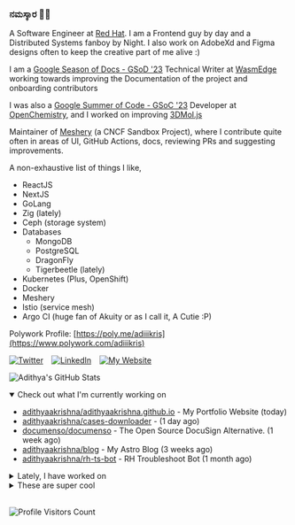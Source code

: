 ### ನಮಸ್ಕಾರ 🙏🏼
  
A Software Engineer at [Red Hat](https://www.redhat.com). I am a Frontend guy by day and a Distributed Systems fanboy by Night. I also work on AdobeXd and Figma designs often to keep the creative part of me alive :)

I am a [Google Season of Docs - GSoD '23](https://developers.google.com/season-of-docs) Technical Writer at [WasmEdge](https://github.com/WasmEdge) working towards improving the Documentation of the project and onboarding contributors

I was also a [Google Summer of Code - GSoC '23](https://summerofcode.withgoogle.com/) Developer at [OpenChemistry](https://openchemistry.org), and I worked on improving [3DMol.js](https://github.com/3dmol/3Dmol.js)

Maintainer of [Meshery](https://github.com/meshery) (a CNCF Sandbox Project), where I contribute quite often in areas of UI, GitHub Actions, docs, reviewing PRs and suggesting improvements.

A non-exhaustive list of things I like,

- ReactJS
- NextJS
- GoLang
- Zig (lately)
- Ceph (storage system)
- Databases
  - MongoDB
  - PostgreSQL
  - DragonFly
  - Tigerbeetle (lately)
- Kubernetes (Plus, OpenShift)
- Docker
- Meshery
- Istio (service mesh)
- Argo CI (huge fan of Akuity or as I call it, A Cutie :P)

Polywork Profile: [https://poly.me/adiiikris](https://www.polywork.com/adiiikris)

[![Twitter](https://img.shields.io/badge/-@adii_kris-%231DA1F2?style=for-the-badge&logo=twitter&logoColor=ffffff)](https:/twitter.adikris.in) &ensp;
[![LinkedIn](https://img.shields.io/badge/-Adithya%20Krishna-%230A67C3?style=for-the-badge&logo=linkedin&logoColor=ffffff)](https://linkedin.adikris.in/) &ensp;
[![My Website](https://img.shields.io/badge/-My%20Website-%230A67C3?style=for-the-badge)](https://adikris.in/)



![Adithya's GitHub Stats](https://github-readme-stats.vercel.app/api?username=adithyaakrishna&show_icons=true&hide_border=true&title_color=fff&icon_color=79ff97&text_color=9f9f9f&bg_color=151515)


<details open="true">
  <summary>Check out what I'm currently working on</summary>
  
  - [adithyaakrishna/adithyaakrishna.github.io](https://github.com/adithyaakrishna/adithyaakrishna.github.io) - My Portfolio Website (today)
  - [adithyaakrishna/cases-downloader](https://github.com/adithyaakrishna/cases-downloader) -  (1 day ago)
  - [documenso/documenso](https://github.com/documenso/documenso) - The Open Source DocuSign Alternative. (1 week ago)
  - [adithyaakrishna/blog](https://github.com/adithyaakrishna/blog) - My Astro Blog (3 weeks ago)
  - [adithyaakrishna/rh-ts-bot](https://github.com/adithyaakrishna/rh-ts-bot) - RH Troubleshoot Bot (1 month ago)
</details>

<details>
  <summary>Lately, I have worked on</summary>
  
  - [feat: add docs for fuzzing](https://github.com/WasmEdge/docs/pull/181) on [WasmEdge/docs](https://github.com/WasmEdge/docs) (6 days ago)
  - [chore: updated slack to discord links](https://github.com/documenso/documenso/pull/595) on [documenso/documenso](https://github.com/documenso/documenso) (1 week ago)
  - [feat: add wasmedge-ebpf and wasmedge-rusttls](https://github.com/WasmEdge/docs/pull/179) on [WasmEdge/docs](https://github.com/WasmEdge/docs) (1 week ago)
  - [feat: added contents for testing of wasmedge apps](https://github.com/WasmEdge/docs/pull/177) on [WasmEdge/docs](https://github.com/WasmEdge/docs) (1 week ago)
  - [feat: migrated to signpdf from node-signpdf](https://github.com/documenso/documenso/pull/581) on [documenso/documenso](https://github.com/documenso/documenso) (2 weeks ago)
</details>

<details>
  <summary>These are super cool</summary>
  
  - [haydenbleasel/next-forge](https://github.com/haydenbleasel/next-forge) - A production-grade boilerplate for modern Next.js apps. (2 days ago)
  - [muxinc/next-video](https://github.com/muxinc/next-video) - The easiest way to add video to your Nextjs app.  (3 days ago)
  - [ZachGoldberg/Startup-CTO-Handbook](https://github.com/ZachGoldberg/Startup-CTO-Handbook) - The Startup CTO&#39;s Handbook, a book covering leadership, management and technical topics for leaders of software engineering teams (6 days ago)
  - [cmu-db/dbdb.io](https://github.com/cmu-db/dbdb.io) - The On-line Database of Databases (6 days ago)
  - [siddu1998/Graduate-Admissions](https://github.com/siddu1998/Graduate-Admissions) - Repository containing SoPs and other reference material for Graduate admission process.  (1 week ago)
</details>

<br> 

![Profile Visitors Count](https://profile-counter.glitch.me/adithyaakrishna/count.svg)
